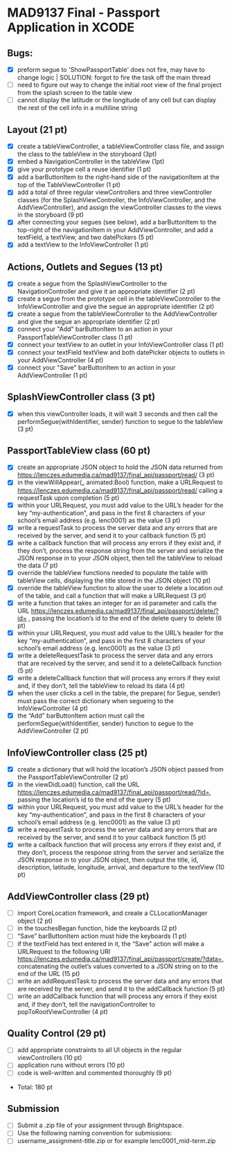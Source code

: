 # MAD9137 Final - Passport Application in XCODE

## Bugs:
- [x] preform segue to 'ShowPassportTable' does not fire, may have to change logic | SOLUTION: forgot to fire the task off the main thread
- [ ] need to figure out way to change the initial root view of the final project from the splash screen to the table view
- [ ] cannot display the latitude or the longitude of any cell but can display the rest of the cell info in a multiline string 
## Layout (21 pt)

- [x] create a tableViewController, a tableViewController class file, and assign the class to the tableView in the storyboard (3pt)
- [x] embed a NavigationController in the tableView (1pt)
- [x] give your prototype cell a reuse identifier (1 pt)
- [x] add a barButtonItem to the right-hand side of the navigationItem at the top of the TableViewController (1 pt)
- [x] add a total of three regular viewControllers and three viewController classes (for the SplashViewController, the InfoViewController, and the AddViewController), and assign the viewController classes to the views in the storyboard (9 pt)
- [x] after connecting your segues (see below), add a barButtonItem to the top-right of the navigationItem in your AddViewController, and add a textField, a textView, and two datePickers (5 pt)
- [x] add a textView to the InfoViewController (1 pt)

## Actions, Outlets and Segues (13 pt)

- [x] create a segue from the SplashViewController to the NavigationController and give it an appropriate identifier (2 pt)
- [x] create a segue from the prototype cell in the tableViewController to the InfoViewController and give the segue an appropriate identifier (2 pt)
- [x] create a segue from the tableViewController to the AddViewController and give the segue an appropriate identifier (2 pt)
- [x] connect your "Add" barButtonItem to an action in your PassportTableViewController class (1 pt)
- [x] connect your textView to an outlet in your InfoViewController class (1 pt)
- [x] connect your textField textView and both datePicker objects to outlets in your AddViewController (4 pt)
- [x] connect your "Save" barButtonItem to an action in your AddViewController (1 pt)

## SplashViewController class (3 pt)

- [x] when this viewController loads, it will wait 3 seconds and then call the performSegue(withIdentifier, sender) function to segue to the tableView (3 pt)

## PassportTableView class (60 pt)

- [x] create an appropriate JSON object to hold the JSON data returned from https://lenczes.edumedia.ca/mad9137/final_api/passport/read/ (3 pt)
- [x] in the viewWillAppear(_ animated:Bool) function, make a URLRequest to https://lenczes.edumedia.ca/mad9137/final_api/passport/read/ calling a requestTask upon completion (5 pt)
- [x] within your URLRequest, you must add value to the URL’s header for the key “my-authentication”, and pass in the first 8 characters of your school’s email address (e.g. lenc0001) as the value (3 pt)
- [x] write a requestTask to process the server data and any errors that are received by the server, and send it to your callback function (5 pt)
- [x] write a callback function that will process any errors if they exist and, if they don’t, process the response string from the server and serialize the JSON response in to your JSON object, then tell the tableView to reload the data (7 pt)
- [x] override the tableView functions needed to populate the table with tableView cells, displaying the title stored in the JSON object (10 pt)
- [x] override the tableView function to allow the user to delete a location out of the table, and call a function that will make a URLRequest (3 pt)
- [x] write a function that takes an integer for an id parameter and calls the URL https://lenczes.edumedia.ca/mad9137/final_api/passport/delete/?id= , passing the location’s id to the end of the delete query to delete (6 pt)
- [x] within your URLRequest, you must add value to the URL’s header for the key “my-authentication”, and pass in the first 8 characters of your school’s email address (e.g. lenc0001) as the value (3 pt)
- [x] write a deleteRequestTask to process the server data and any errors that are received by the server, and send it to a deleteCallback function (5 pt)
- [x] write a deleteCallback function that will process any errors if they exist and, if they don’t, tell the tableView to reload its data (4 pt)
- [x] when the user clicks a cell in the table, the prepare( for Segue, sender) must pass the correct dictionary when segueing to the InfoViewController (4 pt)
- [x] the “Add” barButtonItem action must call the performSegue(withIdentifier, sender) function to segue to the AddViewController (2 pt)

## InfoViewController class (25 pt)

- [x] create a dictionary that will hold the location’s JSON object passed from the PassportTableViewController (2 pt)
- [x] in the viewDidLoad() function, call the URL https://lenczes.edumedia.ca/mad9137/final_api/passport/read/?id=, passing the location’s id to the end of the query (5 pt)
- [x] within your URLRequest, you must add value to the URL’s header for the key “my-authentication”, and pass in the first 8 characters of your school’s email address (e.g. lenc0001) as the value (3 pt)
- [x] write a requestTask to process the server data and any errors that are received by the server, and send it to your callback function (5 pt)
- [x] write a callback function that will process any errors if they exist and, if they don’t, process the response string from the server and serialize the JSON response in to your JSON object, then output the title, id, description, latitude, longitude, arrival, and departure to the textView (10 pt)

## AddViewController class (29 pt)

- [ ] import CoreLocation framework, and create a CLLocationManager object (2 pt)
- [ ] in the touchesBegan function, hide the keyboards (2 pt)
- [ ] “Save” barButtonItem action must hide the keyboards (1 pt)
- [ ] if the textField has text entered in it, the “Save” action will make a URLRequest to the following URI https://lenczes.edumedia.ca/mad9137/final_api/passport/create/?data=, concatenating the outlet’s values converted to a JSON string on to the end of the URL (15 pt)
- [ ] write an addRequestTask to process the server data and any errors that are received by the server, and send it to the addCallback function (5 pt)
- [ ] write an addCallback function that will process any errors if they exist and, if they don’t, tell the navigationController to popToRootViewController (4 pt)

## Quality Control (29 pt)

- [ ] add appropriate constraints to all UI objects in the regular viewControllers (10 pt)
- [ ] application runs without errors (10 pt)
- [ ] code is well-written and commented thoroughly (9 pt)

* Total: 180 pt

## Submission
- [ ] Submit a .zip file of your assignment through Brightspace.
- [ ] Use the following naming convention for submissions:
- [ ] username_assignment-title.zip or for example lenc0001_mid-term.zip
